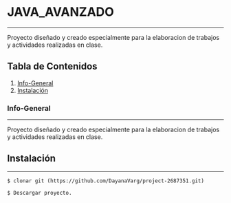 # JAVA_AVANZADO
***
Proyecto diseñado y creado especialmente para la elaboracion de trabajos y actividades realizadas en clase.
## Tabla de Contenidos
1. [Info-General](#info-general)
2. [Instalación](#instalación)
### Info-General
***
Proyecto diseñado y creado especialmente para la elaboracion de trabajos y actividades realizadas en clase.

## Instalación
***
```
$ clonar git (https://github.com/DayanaVarg/project-2687351.git)
```
```
$ Descargar proyecto.
```
